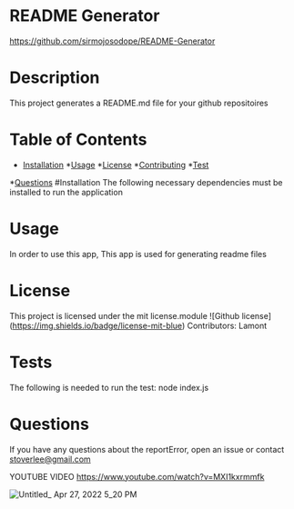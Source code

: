 
# README Generator
https://github.com/sirmojosodope/README-Generator
# Description 
This project generates a README.md file for your github repositoires 

# Table of Contents
* [Installation](#installation)
*[Usage](#usage)
*[License](#lisense)
*[Contributing](#contributing)
*[Test](#tests)

*[Questions](#questions)
#Installation
The following necessary dependencies must be installed to run the application
# Usage
In order to use this app, This app is used for generating readme files
# License 
This project is licensed under the mit license.module
![Github license] (https://img.shields.io/badge/license-mit-blue)
Contributors: Lamont
# Tests 
The following is needed to run the test: node index.js
# Questions 
If you have any questions about the reportError, open an issue or contact stoverlee@gmail.com

YOUTUBE VIDEO https://www.youtube.com/watch?v=MXI1kxrmmfk

![Untitled_ Apr 27, 2022 5_20 PM](https://user-images.githubusercontent.com/97686342/165633360-46456f49-88d6-473b-b673-444ae1eb439c.gif)
